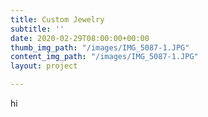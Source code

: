 ```yaml
---
title: Custom Jewelry
subtitle: ''
date: 2020-02-29T08:00:00+00:00
thumb_img_path: "/images/IMG_5087-1.JPG"
content_img_path: "/images/IMG_5087-1.JPG"
layout: project

---
```

hi